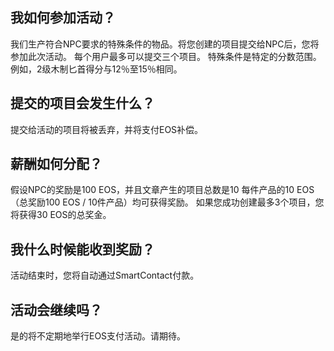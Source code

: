 ## 我如何参加活动？
我们生产符合NPC要求的特殊条件的物品。将您创建的项目提交给NPC后，您将参加此次活动。
每个用户最多可以提交三个项目。
特殊条件是特定的分数范围。例如，2级木制匕首得分与12％至15％相同。

## 提交的项目会发生什么？
提交给活动的项目将被丢弃，并将支付EOS补偿。

## 薪酬如何分配？
假设NPC的奖励是100 EOS，并且文章产生的项目总数是10
每件产品的10 EOS（总奖励100 EOS / 10件产品）均可获得奖励。
如果您成功创建最多3个项目，您将获得30 EOS的总奖金。

## 我什么时候能收到奖励？
活动结束时，您将自动通过SmartContact付款。

## 活动会继续吗？
是的将不定期地举行EOS支付活动。请期待。
